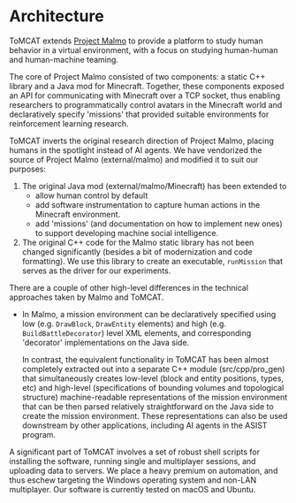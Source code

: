 Architecture
============

ToMCAT extends [Project Malmo](https://github.com/microsoft/malmo) to provide a
platform to study human behavior in a virtual environment, with a focus on
studying human-human and human-machine teaming.

The core of Project Malmo consisted of two components: a static C++ library and
a Java mod for Minecraft. Together, these components exposed an API for
communicating with Minecraft over a TCP socket, thus enabling researchers to
programmatically control avatars in the Minecraft world and declaratively
specify 'missions' that provided suitable environments for reinforcement
learning research.

ToMCAT inverts the original research direction of Project Malmo, placing humans
in the spotlight instead of AI agents. We have vendorized the source of Project
Malmo (external/malmo) and modified it to suit our purposes:
1. The original Java mod (external/malmo/Minecraft) has been extended to
   - allow human control by default
   - add software instrumentation to capture human actions in the Minecraft environment.
   - add 'missions' (and documentation on how to implement new ones) to support
     developing machine social intelligence.
2. The original C++ code for the Malmo static library has not been changed
   significantly (besides a bit of modernization and code formatting). We use
   this library to create an executable, `runMission` that serves as the driver
   for our experiments.

There are a couple of other high-level differences in the technical approaches taken
by Malmo and ToMCAT.

* In Malmo, a mission environment can be declaratively
  specified using low (e.g. `DrawBlock`, `DrawEntity` elements) and high (e.g.
  `BuildBattleDecorator`) level XML elements, and corresponding 'decorator'
  implementations on the Java side.

  In contrast, the equivalent functionality in ToMCAT has been almost
  completely extracted out into a separate C++ module (src/cpp/pro_gen) that
  simultaneously creates low-level (block and entity positions, types, etc) and
  high-level (specifications of bounding volumes and topological structure)
  machine-readable representations of the mission environment that can be then
  parsed relatively straightforward on the Java side to create the mission
  environment. These representations can also be used downstream by other
  applications, including AI agents in the ASIST program.

A significant part of ToMCAT involves a set of robust shell scripts for
installing the software, running single and multiplayer sessions, and uploading
data to servers. We place a heavy premium on automation, and thus eschew
targeting the Windows operating system and non-LAN multiplayer. Our software
is currently tested on macOS and Ubuntu.
